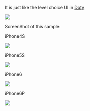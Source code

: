 It is just like the level choice UI in [Doty](https://itunes.apple.com/app/doty-tiny-fun-puzzle-game/id1006086893)

![](./ScreenShot/DotyLevels.png) 

ScreenShot of this sample:

iPhone4S

![](./ScreenShot/4S.png) 

iPhone5S

![](./ScreenShot/5S.png) 

iPhone6

![](./ScreenShot/6.png) 

iPhone6P

![](./ScreenShot/6P.png)
